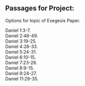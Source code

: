 ## Passages for Project: 

Options for topic of Exegesis Paper.

Daniel 1:3-7.  
Daniel 2:46-49.  
Daniel 3:19-25.  
Daniel 4:28-33.  
Daniel 5:24-31.  
Daniel 6:10-15.  
Daniel 7:23-28.  
Daniel 8:9-15.  
Daniel 9:24-27.  
Daniel 11:29-35.  
